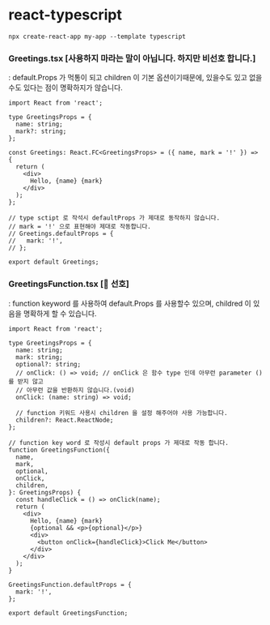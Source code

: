 # react-typescript

```
npx create-react-app my-app --template typescript
```

### Greetings.tsx [사용하지 마라는 말이 아닙니다. 하지만 비선호 합니다.]

: default.Props 가 먹통이 되고
children 이 기본 옵션이기때문에, 있을수도 있고 없을 수도 있다는 점이 명확하지가 않습니다.

```
import React from 'react';

type GreetingsProps = {
  name: string;
  mark?: string;
};

const Greetings: React.FC<GreetingsProps> = ({ name, mark = '!' }) => {
  return (
    <div>
      Hello, {name} {mark}
    </div>
  );
};

// type sctipt 로 작석시 defaultProps 가 제대로 동작하지 않습니다.
// mark = '!' 으로 표현해야 제대로 작동합니다.
// Greetings.defaultProps = {
//   mark: '!',
// };

export default Greetings;
```

### GreetingsFunction.tsx [💌 선호]

: function keyword 를 사용하여 default.Props 를 사용할수 있으며,
childred 이 있음을 명확하게 할 수 있습니다.

```
import React from 'react';

type GreetingsProps = {
  name: string;
  mark: string;
  optional?: string;
  // onClick: () => void; // onClick 은 함수 type 인데 아무런 parameter () 를 받지 않고
  // 아무런 값을 반환하지 않습니다.(void)
  onClick: (name: string) => void;

  // function 키워드 사용시 children 을 설정 해주어야 사용 가능합니다.
  children?: React.ReactNode;
};

// function key word 로 작성시 default props 가 제대로 작동 합니다.
function GreetingsFunction({
  name,
  mark,
  optional,
  onClick,
  children,
}: GreetingsProps) {
  const handleClick = () => onClick(name);
  return (
    <div>
      Hello, {name} {mark}
      {optional && <p>{optional}</p>}
      <div>
        <button onClick={handleClick}>Click Me</button>
      </div>
    </div>
  );
}

GreetingsFunction.defaultProps = {
  mark: '!',
};

export default GreetingsFunction;
```
